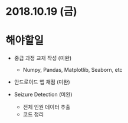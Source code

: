 # 2018.10.19 (금)

# 해야할일

- 중급 과정 교재 작성 (미완)
  - Numpy, Pandas, Matplotlib, Seaborn, etc

- 안드로이드 앱 채점 (미완)
 
- Seizure Detection (미완)
  - 전체 인원 데이터 추출
  - 코드 정리
